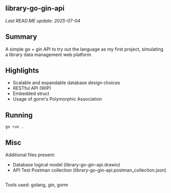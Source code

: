 ## library-go-gin-api
_Last READ.ME update: 2025-07-04_

## Summary

A simple go + gin API to try out the language as my first project, simulating a library data management web platform.

## Highlights

- Scalable and expandable database design choices
- RESTful API (WIP)
- Embedded struct
- Usage of gorm's Polymorphic Association

## Running

```
go run .
```
## Misc

Additional files present:
- Database logical model (library-go-gin-api.drawio)
- API Test Postman collection (library-go-gin-api.postman_collection.json)

##
Tools used: golang, gin, gorm
